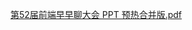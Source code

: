 [第52届前端早早聊大会 PPT 预热合并版.pdf](https://github.com/guozheng07/Interview-and-open-class/files/9843490/52.PPT.pdf)
